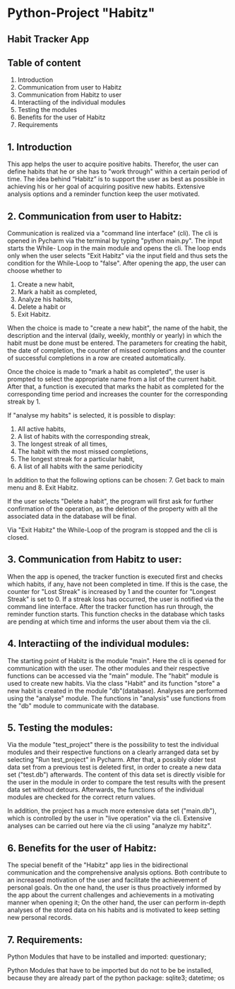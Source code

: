 # Python-Project "Habitz"
## Habit Tracker App
 
 ## Table of content
 1. Introduction
 2. Communication from user to Habitz
 3. Communication from Habitz to user
 4. Interactiing of the individual modules
 5. Testing the modules
 6. Benefits for the user of Habitz
 7. Requirements
 
 
 ## 1. Introduction
 
This app helps the user to acquire positive habits. 
Therefor, the user can define habits that he or she has to "work through" within a certain period of time. 
The idea behind “Habitz” is to support the user as best as possible in achieving his or her goal of acquiring positive new habits. 
Extensive analysis options and a reminder function keep the user motivated.

## 2. Communication from user to Habitz: 

Communication is realized via a "command line interface" (cli). The cli is opened in Pycharm via the terminal by typing "python main.py". The input starts the While- Loop in the main module and opens the cli. The loop ends only when the user selects "Exit Habitz" via the input field and thus sets the condition for the While-Loop to "false". 
After opening the app, the user can choose whether to 
1. Create a new habit,
2. Mark a habit as completed,
3. Analyze his habits,
4. Delete a habit or 
5. Exit Habitz. 

When the choice is made to "create a new habit", the name of the habit, the description and the interval (daily, weekly, monthly or yearly) in which the habit must be done must be entered. The parameters for creating the habit, the date of completion, the counter of missed completions and the counter of successful completions in a row are created automatically. 

Once the choice is made to "mark a habit as completed", the user is prompted to select the appropriate name from a list of the current habit. After that, a function is executed that marks the habit as completed for the corresponding time period and increases the counter for the corresponding streak by 1.

If "analyse my habits" is selected, it is possible to display: 
1. All active habits, 
2. A list of habits with the corresponding streak, 
3. The longest streak of all times, 
4. The habit with the most missed completions, 
5. The longest streak for a particular habit, 
6. A list of all habits with the same periodicity

In addition to that the following options can be chosen:
7. Get back to main menu and
8. Exit Habitz. 

If the user selects "Delete a habit", the program will first ask for further confirmation of the operation, as the deletion of the property with all the associated data in the database will be final. 

Via "Exit Habitz" the While-Loop of the program is stopped and the cli is closed. 

## 3. Communication from Habitz to user: 

When the app is opened, the tracker function is executed first and checks which habits, if any, have not been completed in time. If this is the case, the counter for "Lost Streak" is increased by 1 and the counter for "Longest Streak" is set to 0. If a streak loss has occurred, the user is notified via the command line interface. 
After the tracker function has run through, the reminder function starts. This function checks in the database which tasks are pending at which time and informs the user about them via the cli.

## 4. Interactiing of the individual modules:

The starting point of Habitz is the module "main". Here the cli is opened for communication with the user. 
The other modules and their respective functions can be accessed via the "main" module. 
The "habit" module is used to create new habits. Via the class "Habit" and its function "store" a new habit is created in the module "db"(database). 
Analyses are performed using the "analyse" module. The functions in "analysis" use functions from the "db" module to communicate with the database.

## 5. Testing the modules:
Via the module "test_project" there is the possibility to test the individual modules and their respective functions on a clearly arranged data set by selecting "Run test_project" in Pycharm. After that, a possibly older test data set from a previous test is deleted first, in order to create a new data set ("test.db") afterwards. The content of this data set is directly visible for the user in the module in order to compare the test results with the present data set without detours. Afterwards, the functions of the individual modules are checked for the correct return values. 

In addition, the project has a much more extensive data set ("main.db"), which is controlled by the user in "live operation" via the cli. Extensive analyses can be carried out here via the cli using "analyze my habitz".   


## 6. Benefits for the user of Habitz:

The special benefit of the "Habitz" app lies in the bidirectional communication and the comprehensive analysis options. 
Both contribute to an increased motivation of the user and facilitate the achievement of personal goals. 
On the one hand, the user is thus proactively informed by the app about the current challenges and achievements in a motivating manner when opening it; 
On the other hand, the user can perform in-depth analyses of the stored data on his habits and is motivated to keep setting new personal records. 


## 7. Requirements: 

Python Modules that have to be installed and imported:
questionary; 

Python Modules that have to be imported but do not to be be installed, because they are already part of the python package:
sqlite3; datetime; os
